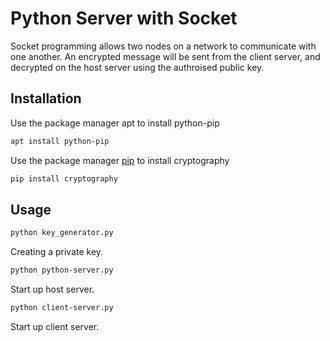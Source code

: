 # Python Server with Socket
Socket programming allows two nodes on a network to communicate with one another. An encrypted message will be sent from the client server, and decrypted on the host server using the authroised public key.
## Installation
Use the package manager apt to install python-pip
```bash
apt install python-pip
```

Use the package manager [pip](https://pip.pypa.io/en/stable/) to install cryptography
```bash
pip install cryptography
```
## Usage
```bash
python key_generator.py
```
Creating a private key.

```bash
python python-server.py
```
Start up host server.

```bash
python client-server.py
```
Start up client server. 
